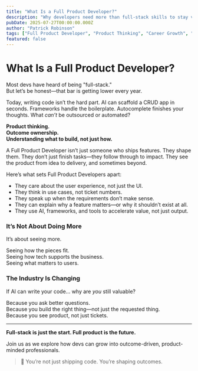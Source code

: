 ```yaml
---
title: "What Is a Full Product Developer?"
description: "Why developers need more than full-stack skills to stay valuable in a product-driven, AI-powered world."
pubDate: 2025-07-27T00:00:00.000Z
author: "Patrick Robinson"
tags: ["Full Product Developer", "Product Thinking", "Career Growth", "AI and Devs"]
featured: false
---
```


# What Is a Full Product Developer?

Most devs have heard of being "full-stack."  
But let’s be honest—that bar is getting lower every year.

Today, writing code isn’t the hard part. AI can scaffold a CRUD app in seconds. Frameworks handle the boilerplate. Autocomplete finishes your thoughts. What *can’t* be outsourced or automated?

**Product thinking.**  
**Outcome ownership.**  
**Understanding what to build, not just how.**

A Full Product Developer isn’t just someone who ships features. They shape them. They don’t just finish tasks—they follow through to impact. They see the product from idea to delivery, and sometimes beyond.

Here’s what sets Full Product Developers apart:

- They care about the user experience, not just the UI.
- They think in use cases, not ticket numbers.
- They speak up when the requirements don’t make sense.
- They can explain why a feature matters—or why it shouldn’t exist at all.
- They use AI, frameworks, and tools to accelerate value, not just output.

### It’s Not About Doing More  
It’s about seeing more.

Seeing how the pieces fit.  
Seeing how tech supports the business.  
Seeing what matters to users.

### The Industry Is Changing  
If AI can write your code... why are *you* still valuable?

Because you ask better questions.  
Because you build the right thing—not just the requested thing.  
Because you see product, not just tickets.

---

**Full-stack is just the start. Full product is the future.**

Join us as we explore how devs can grow into outcome-driven, product-minded professionals.

> 🧠 You’re not just shipping code. You’re shaping outcomes.
